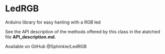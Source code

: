 # LedRGB
Arduino library for easy hanling with a RGB led


See the API description of the methods offered by this class in the atatched file **API_description.md**.

Available on GitHub @Sphinkie/LedRGB

